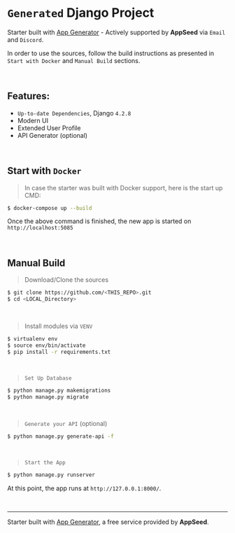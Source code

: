 # `Generated` Django Project

Starter built with [App Generator](https://app-generator.dev/) - Actively supported by **AppSeed** via `Email` and `Discord`. 

In order to use the sources, follow the build instructions as presented in `Start with Docker` and `Manual Build` sections. 

<br /> 

## Features: 

- `Up-to-date Dependencies`, Django `4.2.8`
- Modern UI
- Extended User Profile 
- API Generator (optional)

<br />

## Start with `Docker`

> In case the starter was built with Docker support, here is the start up CMD:

```bash
$ docker-compose up --build
```

Once the above command is finished, the new app is started on `http://localhost:5085`

<br />

## Manual Build 

> Download/Clone the sources  

```bash
$ git clone https://github.com/<THIS_REPO>.git
$ cd <LOCAL_Directory>
```

<br />

> Install modules via `VENV`  

```bash
$ virtualenv env
$ source env/bin/activate
$ pip install -r requirements.txt
```

<br />

> `Set Up Database`

```bash
$ python manage.py makemigrations
$ python manage.py migrate
```

<br />

> `Generate your API` (optional) 

```bash
$ python manage.py generate-api -f
```

<br />

> `Start the App`

```bash
$ python manage.py runserver
```

At this point, the app runs at `http://127.0.0.1:8000/`. 

<br />

---
Starter built with [App Generator](https://app-generator.dev/), a free service provided by **AppSeed**.
